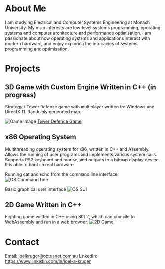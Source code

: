 # About Me
I am studying Electrical and Computer Systems Engineering at Monash University. My main interests are low-level systems programming, operating systems and computer architecture and performance optimisation. I am passionate about how operating systems and applications interact with modern hardware, and enjoy exploring the intricacies of systems programming and optimisation.

# Projects
## 3D Game with Custom Engine Written in C++ (in progress)
Strategy / Tower Defense game with multiplayer written for Windows and DirectX 11.
Randomly generated map.

![Game Image](tdscreenshot.png)
[Tower Defence Game](https://github.com/JoelAKruger/Tower-Defense)

## x86 Operating System
Multithreading operating system for x86, written in C++ and Assembly. Allows the running of user programs and implements various system calls. Supports PS2 keyboard and mouse, and outputs to a bitmap display device. It is able to boot on real hardware.

Running cat and echo from the command line interface
![OS Command Line](oscmd.png)

Basic graphical user interface
![OS GUI](osgui.png)

## 2D Game Written in C++
Fighting game written in C++ using SDL2, which can compile to WebAssembly and run in a web browser.
![2D Game](mscreenshot.png)

# Contact
Email: joelkruger@optusnet.com.au
LinkedIn: https://www.linkedin.com/in/joel-a-kruger
